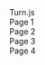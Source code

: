<div id="flipbook">
	<div class="hard"> Turn.js </div>
	<div class="hard"></div>
	<div> Page 1 </div>
	<div> Page 2 </div>
	<div> Page 3 </div>
	<div> Page 4 </div>
	<div class="hard"></div>
	<div class="hard"></div>
</div>
<script type="text/javascript">
	$("#flipbook").turn({
		width: 400,
		height: 300,
		autoCenter: true
	});
</script>
